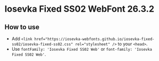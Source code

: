 # Iosevka Fixed SS02 WebFont 26.3.2

## How to use

- Add `<link href="https://iosevka-webfonts.github.io/iosevka-fixed-ss02/iosevka-fixed-ss02.css" rel="stylesheet" />` to your `<head>`.
- Use `fontFamily: 'Iosevka Fixed SS02 Web'` or `font-family: 'Iosevka Fixed SS02 Web'`.
